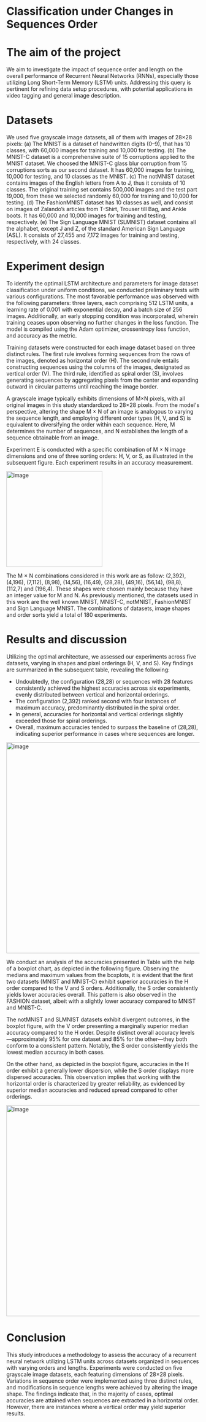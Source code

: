 # Classification under Changes in Sequences Order

# The aim of the project

<!-- This content will not appear in the rendered Markdown -->

<!-- Non-scientific: We are interested in understanding if the order within the sequences, and their length, have an effect on the overall performance of the RNNs, particularly when they are based on LSTM units. This question maybe relevant for data setup procedures, and it may be useful for video tagging and for general image description. -->

We aim to investigate the impact of sequence order and length on the overall performance of Recurrent Neural Networks (RNNs), especially those utilizing Long Short-Term Memory (LSTM) units. Addressing this query is pertinent for refining data setup procedures, with potential applications in video tagging and general image description. 

# Datasets

We used five grayscale image datasets, all of them with images of 28×28 pixels: (a) The MNIST is a dataset of handwritten digits (0–9), that has 10 classes, with 60,000 images for training and 10,000 for testing. (b) The MNIST-C dataset is a comprehensive suite of 15 corruptions applied to the MNIST dataset. We choosed the MNIST-C glass blur corruption from 15 corruptions sorts as our second dataset. It has 60,000 images for training, 10,000 for testing, and 10 classes as the MNIST. (c) The notMNIST dataset contains images of the English letters from A to J, thus it consists of 10 classes. The original training set contains 500,000 images and the test part 19,000, from these we selected randomly 60,000 for training and 10,000 for testing. (d) The FashionMNIST dataset has 10 classes as well, and consist on images of Zalando’s articles from T-Shirt, Trouser till Bag, and Ankle boots. It has 60,000 and 10,000 images for training and testing, respectively. (e) The Sign Language MNIST (SLMNIST) dataset contains all the alphabet, except J and Z, of the standard American Sign Language (ASL). It consists of 27,455 and 7,172 images for training and testing, respectively, with 24 classes.

# Experiment design

<!-- With the purpose of selecting the appropriate LSTM architecture and parameter, to classify each image-datasets under the same conditions, first we tested different configurations. The best performance was achieved using the following parameters: three layers, 512 LSTM units per layer, a learning rate of 0.001 with exponential decay, and 256 images per batch size. Also, an early stopping condition has been implemented, consisting on training until there are no changes in
the loss function. The model is compiled with Adam optimizer, the crossentropy loss function and metric accuracy. -->

To identify the optimal LSTM architecture and parameters for image dataset classification under uniform conditions, we conducted preliminary tests with various configurations. The most favorable performance was observed with the following parameters: three layers, each comprising 512 LSTM units, a learning rate of 0.001 with exponential decay, and a batch size of 256 images. Additionally, an early stopping condition was incorporated, wherein training ceases upon observing no further changes in the loss function. The model is compiled using the Adam optimizer, crossentropy loss function, and accuracy as the metric.

<!-- Various training datasets were built for each image dataset, following three different rules. The first rule considers to build the sequences from the rows of the images, which we call horizontal order (H); the second rule consists of building the sequences using the columns of the images, which we call vertical order (V); and the third rule, that we call spiral order (S), consists of building the sequences by collecting the pixels from the center and going out from the center in circular ways till the border of the image. -->

Training datasets were constructed for each image dataset based on three distinct rules. The first rule involves forming sequences from the rows of the images, denoted as horizontal order (H). The second rule entails constructing sequences using the columns of the images, designated as vertical order (V). The third rule, identified as spiral order (S), involves generating sequences by aggregating pixels from the center and expanding outward in circular patterns until reaching the image border.

<!-- A grayscale image in X commonly comes with a M×N pixels, in this work all raw images are 28×28 pixels. From the model’s point of view, varying the shape M × N of an image is equivalent to varying the sequences length and using the sorts of order (H, V and S) is equivalent to varying the order in each sequence. M defines the number of sequences and N defines the length of a sequence that can be got in an image. --> 

A grayscale image typically exhibits dimensions of M×N pixels, with all original images in this study standardized to 28×28 pixels. From the model's perspective, altering the shape M × N of an image is analogous to varying the sequence length, and employing different order types (H, V, and S) is equivalent to diversifying the order within each sequence. Here, M determines the number of sequences, and N establishes the length of a sequence obtainable from an image.

<!-- An experiment E is carried out with a specific combination of M × N shape of the image and a sort order H, V or S as shown by the previous figure. Each experiment yields an accuracy. -->

Experiment E is conducted with a specific combination of M × N image dimensions and one of three sorting orders: H, V, or S, as illustrated in the subsequent figure. Each experiment results in an accuracy measurement.

<img width="250" alt="image" src="https://github.com/ekchacon/Classification-under-Changes-in-Sequences-Order/assets/46211304/25c4099d-8d2a-43f1-b05d-c57468f3c6b8">

The M × N combinations considered in this work are as follow: (2,392), (4,196), (7,112), (8,98), (14,56), (16,49), (28,28), (49,16), (56,14), (98,8), (112,7) and (196,4). These shapes were chosen mainly because they have an integer value
for M and N. As previously mentioned, the datasets used in this work are the well known MNIST, MNIST-C, notMNIST, FashionMNIST and Sign Language MNIST. The combinations of datasets, image shapes and order sorts yield a total of 180 experiments.

# Results and discussion

<!--
Using the best architecture, we evaluated our experiments with the five datasets, organized in different shapes and order of pixels (H, V and S). Our main results are shown in the next table, from which we observe the following:

- Doubtless, the shape (28,28) or sequences with 28 features obtained the maximum accuracies within six experiments, equally distributed between the vertical and horizontal order.
- The shape (2,392) is the second with four maximum accuracies, mostly distributed in the spiral order.
- Generally, the horizontal and vertical order accuracies are slightly above the spiral order accuracies.
- Overall, we observe the maximum accuracies tend to stay above (28,28), where the sequences are longer than those below.
 -->

Utilizing the optimal architecture, we assessed our experiments across five datasets, varying in shapes and pixel orderings (H, V, and S). Key findings are summarized in the subsequent table, revealing the following:

- Undoubtedly, the configuration (28,28) or sequences with 28 features consistently achieved the highest accuracies across six experiments, evenly distributed between vertical and horizontal orderings.
- The configuration (2,392) ranked second with four instances of maximum accuracy, predominantly distributed in the spiral order.
- In general, accuracies for horizontal and vertical orderings slightly exceeded those for spiral orderings.
- Overall, maximum accuracies tended to surpass the baseline of (28,28), indicating superior performance in cases where sequences are longer.

<img width="550" alt="image" src="https://github.com/ekchacon/Classification-under-Changes-in-Sequences-Order/assets/46211304/880412de-5289-4c36-85d6-e5f409b516f5">

<!--
We analyze the accuracies shown in the table  with the help of a boxplot chart, as shown in the next figure. In according to the median and maximum values of the boxplots, we can see the two first datasets (MNIST and MNIST-C) in the H order has better accuracies than the V and S orders. Also, the S order gets the lower accuracies in general. The same pattern appears in the FASHION dataset, though it has a smaller accuracy than MNIST and MNIST-C. 
-->

We conduct an analysis of the accuracies presented in Table with the help of a boxplot chart, as depicted in the following figure. Observing the medians and maximum values from the boxplots, it is evident that the first two datasets (MNIST and MNIST-C) exhibit superior accuracies in the H order compared to the V and S orders. Additionally, the S order consistently yields lower accuracies overall. This pattern is also observed in the FASHION dataset, albeit with a slightly lower accuracy compared to MNIST and MNIST-C.

<!--
The notMNIST and SLMNIST datasets, in the boxplot figure, have different results, the V order has a slightly better median accuracy than the H order median accuracy. Although one dataset is around 95% and the other around 85%, they both follow the same pattern. And the S order has the worst median accuracy in both cases. 
-->

The notMNIST and SLMNIST datasets exhibit divergent outcomes, in the boxplot figure, with the V order presenting a marginally superior median accuracy compared to the H order. Despite distinct overall accuracy levels—approximately 95% for one dataset and 85% for the other—they both conform to a consistent pattern. Notably, the S order consistently yields the lowest median accuracy in both cases.

<!--
On the other hand, we can observe from the boxplot figure, accuracies in the H order are in general less disperse, and the S order has more dispersed accuracies. It means that working with horizontal order is more reliable than the others and it has better median accuracies and are less spread.
-->

On the other hand, as depicted in the boxplot figure, accuracies in the H order exhibit a generally lower dispersion, while the S order displays more dispersed accuracies. This observation implies that working with the horizontal order is characterized by greater reliability, as evidenced by superior median accuracies and reduced spread compared to other orderings.

<img width="550" alt="image" src="https://github.com/ekchacon/Classification-under-Changes-in-Sequences-Order/assets/46211304/dc328fe3-8b49-43b8-baee-5dc8b6a84a59">

# Conclusion

<!--
In this work we presented a procedure to evaluate the accuracy of a recurrent neural network based on LSTM units, for datasets organized in sequences of different order and lengths. The experiments where conducted on five datasets of grayscale images of 28×28 pixels, where changes in sequences order were made by using three different rules and changes in sequences lenghts were made by modifying the shape of the image. The results show that in most of the cases the best accuracies are achieved when the sequences are extracted from images following a horizontal order, but there are some cases where a vertical order can be better.
-->

This study introduces a methodology to assess the accuracy of a recurrent neural network utilizing LSTM units across datasets organized in sequences with varying orders and lengths. Experiments were conducted on five grayscale image datasets, each featuring dimensions of 28×28 pixels. Variations in sequence order were implemented using three distinct rules, and modifications in sequence lengths were achieved by altering the image shape. The findings indicate that, in the majority of cases, optimal accuracies are attained when sequences are extracted in a horizontal order. However, there are instances where a vertical order may yield superior results.
